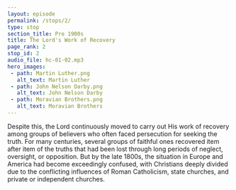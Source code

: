 ```yaml
---
layout: episode
permalink: /stops/2/
type: stop
section_title: Pre 1900s
title: The Lord's Work of Recovery
page_rank: 2
stop_id: 2
audio_file: hc-01-02.mp3
hero_images:
 - path: Martin Luther.png
   alt_text: Martin Luther
 - path: John Nelson Darby.png
   alt_text: John Nelson Darby
 - path: Moravian Brothers.png
   alt_text: Moravian Brothers
---
```


Despite this, the Lord continuously moved to carry out His work of recovery among groups of believers who often faced persecution for seeking the truth. For many centuries, several groups of faithful ones recovered item after item of the truths that had been lost through long periods of neglect, oversight, or opposition. But by the late 1800s, the situation in Europe and America had become exceedingly confused, with Christians deeply divided due to the conflicting influences of Roman Catholicism, state churches, and private or independent churches.
